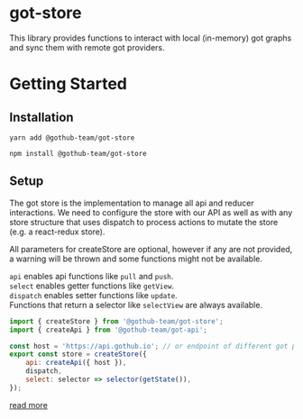 # got-store

This library provides functions to interact with local (in-memory) got graphs and sync them with remote got providers.

# Getting Started

## Installation
```
yarn add @gothub-team/got-store
```

```
npm install @gothub-team/got-store
```

## Setup

The got store is the implementation to manage all api and reducer interactions. 
We need to configure the store with our API as well as with any store structure that uses dispatch to process actions to mutate the store (e.g. a react-redux store).

All parameters for createStore are optional, however if any are not provided, a warning will be thrown and some functions might not be available.

``api`` enables api functions like ``pull`` and ``push``. \
``select`` enables getter functions like ``getView``.\
``dispatch`` enables setter functions like ``update``.\
Functions that return a selector like ``selectView`` are always available.

```js 
import { createStore } from '@gothub-team/got-store';
import { createApi } from '@gothub-team/got-api';

const host = 'https://api.gothub.io'; // or endpoint of different got provider
export const store = createStore({
    api: createApi({ host }),
    dispatch,
    select: selector => selector(getState()),
});
```

[read more](https://github.com/gothub-team/got)